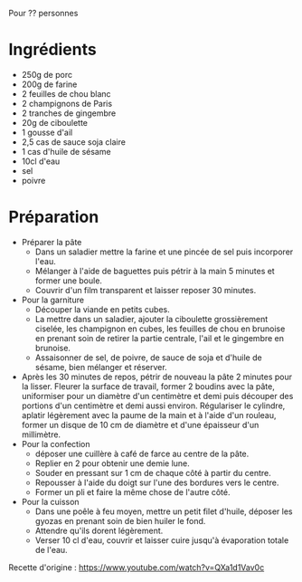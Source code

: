 Pour ?? personnes

# Ingrédients
- 250g de porc
- 200g de farine
- 2 feuilles de chou blanc
- 2 champignons de Paris
- 2 tranches de gingembre
- 20g de ciboulette
- 1 gousse d'ail
- 2,5 cas de sauce soja claire
- 1 cas d'huile de sésame
- 10cl d'eau
- sel
- poivre

# Préparation

- Préparer la pâte
  - Dans un saladier mettre la farine et une pincée de sel puis incorporer l'eau.
  - Mélanger à l'aide de baguettes puis pétrir à la main 5 minutes et former une boule.
  - Couvrir d'un film transparent et laisser reposer 30 minutes.
- Pour la garniture
  - Découper la viande en petits cubes.
  - La mettre dans un saladier, ajouter la ciboulette grossièrement ciselée, les champignon en cubes, les feuilles de chou en brunoise en prenant soin de retirer la partie centrale, l'ail et le gingembre en brunoise.
  - Assaisonner de sel, de poivre, de sauce de soja et d'huile de sésame, bien mélanger et réserver.
- Après les 30 minutes de repos, pétrir de nouveau la pâte 2 minutes pour la lisser. Fleurer la surface de travail, former 2 boudins avec la pâte, uniformiser pour un diamètre d'un centimètre et demi puis découper des portions d'un centimètre et demi aussi environ. Régulariser le cylindre, aplatir légèrement avec la paume de la main et à l'aide d'un rouleau, former un disque de 10 cm de diamètre et d'une épaisseur d'un millimètre.
- Pour la confection
  - déposer une cuillère à café de farce au centre de la pâte.
  - Replier en 2 pour obtenir une demie lune.
  - Souder en pressant sur 1 cm de chaque côté à partir du centre. 
  - Repousser à l'aide du doigt sur l'une des bordures vers le centre.
  - Former un pli et faire la même chose de l'autre côté.
- Pour la cuisson
  - Dans une poêle à feu moyen, mettre un petit filet d'huile, déposer les gyozas en prenant soin de bien huiler le fond.
  - Attendre qu'ils dorent légèrement.
  - Verser 10 cl d'eau, couvrir et laisser cuire jusqu'à évaporation totale de l'eau.

Recette d'origine : https://www.youtube.com/watch?v=QXa1d1Vav0c
